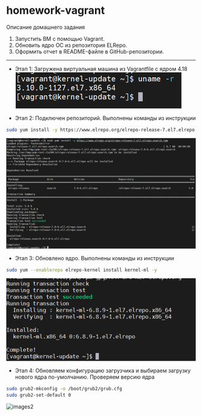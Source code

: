 # homework-vagrant
Описание домашнего задания
1. Запустить ВМ с помощью Vagrant.
2. Обновить ядро ОС из репозитория ELRepo.
3. Оформить отчет в README-файле в GitHub-репозитории.

---
- Этап 1: Загружена виртуальная машина из Vagrantfile c ядром 4.18 
![alt text](./images/1.png)

- Этап 2: Подключен репозиторий. Выполнены команды из инструкции 
```bash
sudo yum install -y https://www.elrepo.org/elrepo-release-7.el7.elrepo.noarch.rpm 
```
![alt text](./images/2.png)

- Этап 3: Обновлено ядро. Выполнены команды из инструкции
```bash
sudo yum --enablerepo elrepo-kernel install kernel-ml -y
```
![images2](./images/3.png)

- Этап 4: Обновляем конфигурацию загрузчика и выбираем загрузку нового ядра по-умолчанию. Проверяем версию ядра
```bash
sudo grub2-mkconfig -o /boot/grub2/grub.cfg
sudo grub2-set-default 0
```
![images2](./images/43.png)
